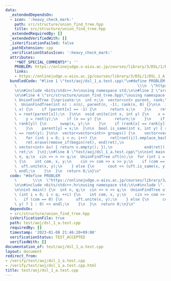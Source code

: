 ```yaml
---
data:
  _extendedDependsOn:
  - icon: ':heavy_check_mark:'
    path: src/structure/union_find_tree.hpp
    title: src/structure/union_find_tree.hpp
  _extendedRequiredBy: []
  _extendedVerifiedWith: []
  _isVerificationFailed: false
  _pathExtension: cpp
  _verificationStatusIcon: ':heavy_check_mark:'
  attributes:
    '*NOT_SPECIAL_COMMENTS*': ''
    PROBLEM: https://onlinejudge.u-aizu.ac.jp/courses/library/3/DSL/1/DSL_1_A
    links:
    - https://onlinejudge.u-aizu.ac.jp/courses/library/3/DSL/1/DSL_1_A
  bundledCode: "#line 1 \"test/aoj/dsl_1_a.test.cpp\"\n#define PROBLEM           \
    \                                                     \\\n  \"https://onlinejudge.u-aizu.ac.jp/courses/library/3/DSL/1/DSL_1_A\"\
    \n\n#include <bits/stdc++.h>\nusing namespace std;\n\n#line 2 \"src/structure/union_find_tree.hpp\"\
    \n\n#line 4 \"src/structure/union_find_tree.hpp\"\nusing namespace std;\n\nstruct\
    \ UnionFindTree {\nprivate:\n  int n;\n  vector<int> parent, rank;\n\npublic:\n\
    \  UnionFindTree(int n) : n(n), parent(n, -1), rank(n, 0) {}\n\n  int root(int\
    \ x) {\n    if (parent[x] == -1) {\n      return x;\n    }\n    return parent[x]\
    \ = root(parent[x]);\n  }\n\n  void unite(int x, int y) {\n    x = root(x);\n\
    \    y = root(y);\n    if (x == y) {\n      return;\n    }\n    if (rank[x] <\
    \ rank[y]) {\n      swap(x, y);\n    }\n    if (rank[x] == rank[y]) {\n      ++rank[x];\n\
    \    }\n    parent[y] = x;\n  }\n\n  bool is_same(int x, int y) { return root(x)\
    \ == root(y); }\n\n  vector<vector<int>> groups() {\n    vector<vector<int>> ret(n);\n\
    \    for (int i = 0; i < n; i++) {\n      ret[root(i)].emplace_back(i);\n    }\n\
    \    ret.erase(remove_if(begin(ret), end(ret),\n                        [&](const\
    \ vector<int> &v) { return v.empty(); }),\n              end(ret));\n    return\
    \ ret;\n  }\n};\n#line 8 \"test/aoj/dsl_1_a.test.cpp\"\n\nint main() {\n  int\
    \ n, q;\n  cin >> n >> q;\n  UnionFindTree uft(n);\n  for (int i = 0; i < q; ++i)\
    \ {\n    int com, x, y;\n    cin >> com >> x >> y;\n    if (com == 0) {\n    \
    \  uft.unite(x, y);\n    } else {\n      cout << (uft.is_same(x, y) ? 1 : 0) <<\
    \ endl;\n    }\n  }\n  return 0;\n}\n"
  code: "#define PROBLEM                                                         \
    \       \\\n  \"https://onlinejudge.u-aizu.ac.jp/courses/library/3/DSL/1/DSL_1_A\"\
    \n\n#include <bits/stdc++.h>\nusing namespace std;\n\n#include \"../../src/structure/union_find_tree.hpp\"\
    \n\nint main() {\n  int n, q;\n  cin >> n >> q;\n  UnionFindTree uft(n);\n  for\
    \ (int i = 0; i < q; ++i) {\n    int com, x, y;\n    cin >> com >> x >> y;\n \
    \   if (com == 0) {\n      uft.unite(x, y);\n    } else {\n      cout << (uft.is_same(x,\
    \ y) ? 1 : 0) << endl;\n    }\n  }\n  return 0;\n}\n"
  dependsOn:
  - src/structure/union_find_tree.hpp
  isVerificationFile: true
  path: test/aoj/dsl_1_a.test.cpp
  requiredBy: []
  timestamp: '2023-01-08 21:46:20+09:00'
  verificationStatus: TEST_ACCEPTED
  verifiedWith: []
documentation_of: test/aoj/dsl_1_a.test.cpp
layout: document
redirect_from:
- /verify/test/aoj/dsl_1_a.test.cpp
- /verify/test/aoj/dsl_1_a.test.cpp.html
title: test/aoj/dsl_1_a.test.cpp
---
```

